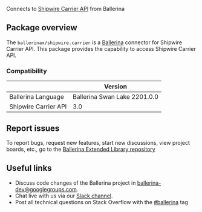 Connects to [Shipwire Carrier API](https://www.shipwire.com/developers/carrier/) from Ballerina

## Package overview
The `ballerinax/shipwire.carrier` is a [Ballerina](https://ballerina.io/) connector for Shipwire Carrier API.
This package provides the capability to access Shipwire Carrier API.

### Compatibility
|                                   | Version                         |
|-----------------------------------|---------------------------------|
| Ballerina Language                | Ballerina Swan Lake 2201.0.0      | 
| Shipwire Carrier API              | 3.0                             |

## Report issues
To report bugs, request new features, start new discussions, view project boards, etc., go to the [Ballerina Extended Library repository](https://github.com/ballerina-platform/ballerina-extended-library)

## Useful links
- Discuss code changes of the Ballerina project in [ballerina-dev@googlegroups.com](mailto:ballerina-dev@googlegroups.com).
- Chat live with us via our [Slack channel](https://ballerina.io/community/slack/).
- Post all technical questions on Stack Overflow with the [#ballerina](https://stackoverflow.com/questions/tagged/ballerina) tag
